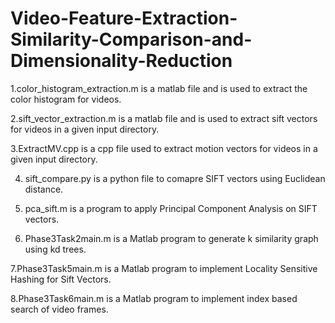# Video-Feature-Extraction-Similarity-Comparison-and-Dimensionality-Reduction

1.color_histogram_extraction.m is a matlab file and is used to extract the color histogram for videos.

2.sift_vector_extraction.m is a matlab file and is used to extract sift vectors for videos in a given input directory.

3.ExtractMV.cpp is a cpp file used to extract motion vectors for videos in a given input directory.

4. sift_compare.py is a python file to comapre SIFT vectors using Euclidean distance.

5. pca_sift.m is a program to apply Principal Component Analysis on SIFT vectors.

6. Phase3Task2main.m is a Matlab program to generate k similarity graph using kd trees.

7.Phase3Task5main.m is a Matlab program to implement Locality Sensitive Hashing for Sift Vectors.

8.Phase3Task6main.m is a Matlab program to implement index based search of video frames.

